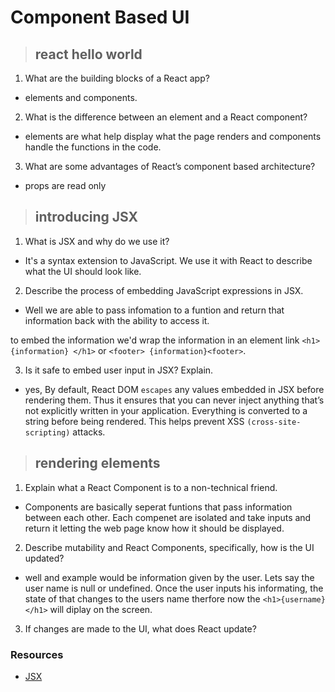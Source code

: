 # **Component Based UI**

> ## react hello world

1. What are the building blocks of a React app?

- elements and components.

2. What is the difference between an element and a React component?

- elements are what help display what the page renders and components handle the functions in the code.

3. What are some advantages of React’s component based architecture?

- props are read only

> ## introducing JSX

1. What is JSX and why do we use it?

- It's a syntax extension to JavaScript. We use it with React to describe what the UI should look like.

2. Describe the process of embedding JavaScript expressions in JSX.

- Well we are able to pass infomation to a funtion and return that information back with the ability to access it.

to embed the information we'd wrap the information in an element link `<h1>{information} </h1>` or `<footer> {information}<footer>`.

3. Is it safe to embed user input in JSX? Explain.

- yes, By default, React DOM `escapes` any values embedded in JSX before rendering them. Thus it ensures that you can never inject anything that’s not explicitly written in your application. Everything is converted to a string before being rendered. This helps prevent XSS `(cross-site-scripting)` attacks.

> ## rendering elements

1. Explain what a React Component is to a non-technical friend.

- Components are basically seperat funtions that pass information between each other. Each compenet are isolated and take inputs and return it letting the web page know how it should be displayed.

2. Describe mutability and React Components, specifically, how is the UI updated?

- well and example would be information given by the user. Lets say the user name is null or undefined. Once the user inputs his informating, the state of that changes to the users name therfore now the `<h1>{username}</h1>` will diplay on the screen.

3. If changes are made to the UI, what does React update?

### Resources

- [JSX](https://reactjs.org/docs/introducing-jsx.html)
